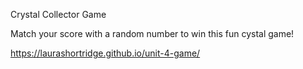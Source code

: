 Crystal Collector Game

Match your score with a random number to win this fun cystal game!

https://laurashortridge.github.io/unit-4-game/
